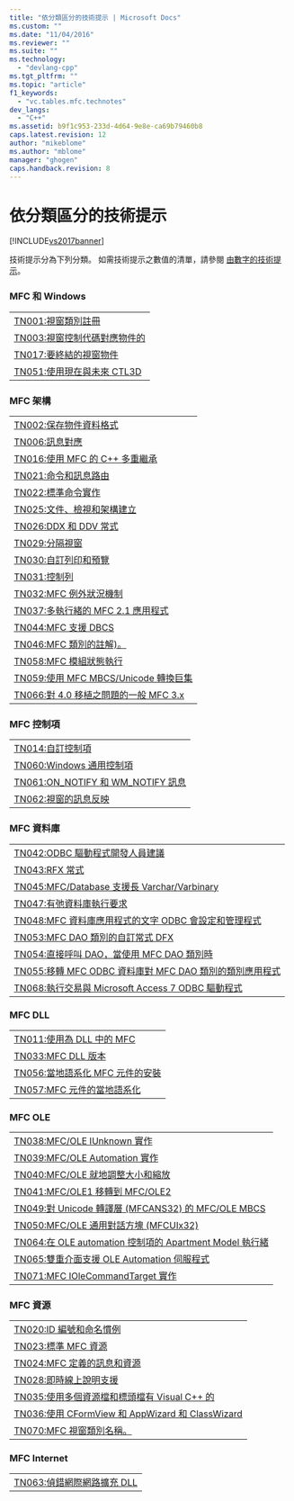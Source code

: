 ```yaml
---
title: "依分類區分的技術提示 | Microsoft Docs"
ms.custom: ""
ms.date: "11/04/2016"
ms.reviewer: ""
ms.suite: ""
ms.technology: 
  - "devlang-cpp"
ms.tgt_pltfrm: ""
ms.topic: "article"
f1_keywords: 
  - "vc.tables.mfc.technotes"
dev_langs: 
  - "C++"
ms.assetid: b9f1c953-233d-4d64-9e8e-ca69b79460b8
caps.latest.revision: 12
author: "mikeblome"
ms.author: "mblome"
manager: "ghogen"
caps.handback.revision: 8
---
```

# 依分類區分的技術提示
[!INCLUDE[vs2017banner](../assembler/inline/includes/vs2017banner.md)]

技術提示分為下列分類。  如需技術提示之數值的清單，請參閱 [由數字的技術提示](../mfc/technical-notes-by-number.md)。  
  
### MFC 和 Windows  
  
||  
|-|  
|[TN001:視窗類別註冊](../mfc/tn001-window-class-registration.md)|  
|[TN003:視窗控制代碼對應物件的](../mfc/tn003-mapping-of-windows-handles-to-objects.md)|  
|[TN017:要終結的視窗物件](../mfc/tn017-destroying-window-objects.md)|  
|[TN051:使用現在與未來 CTL3D](../mfc/tn051-using-ctl3d-now-and-in-the-future.md)|  
  
### MFC 架構  
  
||  
|-|  
|[TN002:保存物件資料格式](../mfc/tn002-persistent-object-data-format.md)|  
|[TN006:訊息對應](../mfc/tn006-message-maps.md)|  
|[TN016:使用 MFC 的 C\+\+ 多重繼承](../mfc/tn016-using-cpp-multiple-inheritance-with-mfc.md)|  
|[TN021:命令和訊息路由](../mfc/tn021-command-and-message-routing.md)|  
|[TN022:標準命令實作](../mfc/tn022-standard-commands-implementation.md)|  
|[TN025:文件、檢視和架構建立](../mfc/tn025-document-view-and-frame-creation.md)|  
|[TN026:DDX 和 DDV 常式](../mfc/tn026-ddx-and-ddv-routines.md)|  
|[TN029:分隔視窗](../mfc/tn029-splitter-windows.md)|  
|[TN030:自訂列印和預覽](../mfc/tn030-customizing-printing-and-print-preview.md)|  
|[TN031:控制列](../mfc/tn031-control-bars.md)|  
|[TN032:MFC 例外狀況機制](../mfc/tn032-mfc-exception-mechanism.md)|  
|[TN037:多執行緒的 MFC 2.1 應用程式](../mfc/tn037-multithreaded-mfc-2-1-applications.md)|  
|[TN044:MFC 支援 DBCS](../mfc/tn044-mfc-support-for-dbcs.md)|  
|[TN046:MFC 類別的註解\)。](../mfc/tn046-commenting-conventions-for-the-mfc-classes.md)|  
|[TN058:MFC 模組狀態執行](../mfc/tn058-mfc-module-state-implementation.md)|  
|[TN059:使用 MFC MBCS\/Unicode 轉換巨集](../mfc/tn059-using-mfc-mbcs-unicode-conversion-macros.md)|  
|[TN066:對 4.0 移植之問題的一般 MFC 3.x](../mfc/tn066-common-mfc-3-x-to-4-0-porting-issues.md)|  
  
### MFC 控制項  
  
||  
|-|  
|[TN014:自訂控制項](../mfc/tn014-custom-controls.md)|  
|[TN060:Windows 通用控制項](../mfc/tn060-the-new-windows-common-controls.md)|  
|[TN061:ON\_NOTIFY 和 WM\_NOTIFY 訊息](../mfc/tn061-on-notify-and-wm-notify-messages.md)|  
|[TN062:視窗的訊息反映](../mfc/tn062-message-reflection-for-windows-controls.md)|  
  
### MFC 資料庫  
  
||  
|-|  
|[TN042:ODBC 驅動程式開發人員建議](../mfc/tn042-odbc-driver-developer-recommendations.md)|  
|[TN043:RFX 常式](../mfc/tn043-rfx-routines.md)|  
|[TN045:MFC\/Database 支援長 Varchar\/Varbinary](../mfc/tn045-mfc-database-support-for-long-varchar-varbinary.md)|  
|[TN047:有弛資料庫執行要求](../mfc/tn047-relaxing-database-transaction-requirements.md)|  
|[TN048:MFC 資料庫應用程式的文字 ODBC 會設定和管理程式](../mfc/tn048-writing-odbc-setup-and-administration-programs.md)|  
|[TN053:MFC DAO 類別的自訂常式 DFX](../mfc/tn053-custom-dfx-routines-for-dao-database-classes.md)|  
|[TN054:直接呼叫 DAO，當使用 MFC DAO 類別時](../mfc/tn054-calling-dao-directly-while-using-mfc-dao-classes.md)|  
|[TN055:移轉 MFC ODBC 資料庫對 MFC DAO 類別的類別應用程式](../mfc/tn055-migrating-mfc-odbc-database-class-applications-to-mfc-dao-classes.md)|  
|[TN068:執行交易與 Microsoft Access 7 ODBC 驅動程式](../mfc/tn068-performing-transactions-with-the-microsoft-access-7-odbc-driver.md)|  
  
### MFC DLL  
  
||  
|-|  
|[TN011:使用為 DLL 中的 MFC](../mfc/tn011-using-mfc-as-part-of-a-dll.md)|  
|[TN033:MFC DLL 版本](../mfc/tn033-dll-version-of-mfc.md)|  
|[TN056:當地語系化 MFC 元件的安裝](../mfc/tn056-installation-of-localized-mfc-components.md)|  
|[TN057:MFC 元件的當地語系化](../mfc/tn057-localization-of-mfc-components.md)|  
  
### MFC OLE  
  
||  
|-|  
|[TN038:MFC\/OLE IUnknown 實作](../mfc/tn038-mfc-ole-iunknown-implementation.md)|  
|[TN039:MFC\/OLE Automation 實作](../mfc/tn039-mfc-ole-automation-implementation.md)|  
|[TN040:MFC\/OLE 就地調整大小和縮放](../mfc/tn040-mfc-ole-in-place-resizing-and-zooming.md)|  
|[TN041:MFC\/OLE1 移轉到 MFC\/OLE2](../mfc/tn041-mfc-ole1-migration-to-mfc-ole-2.md)|  
|[TN049:對 Unicode 轉譯層 \(MFCANS32\) 的 MFC\/OLE MBCS](../mfc/tn049-mfc-ole-mbcs-to-unicode-translation-layer-mfcans32.md)|  
|[TN050:MFC\/OLE 通用對話方塊 \(MFCUIx32\)](../mfc/tn050-mfc-ole-common-dialogs-mfcuix32.md)|  
|[TN064:在 OLE automation 控制項的 Apartment Model 執行緒](../mfc/tn064-apartment-model-threading-in-activex-controls.md)|  
|[TN065:雙重介面支援 OLE Automation 伺服程式](../mfc/tn065-dual-interface-support-for-ole-automation-servers.md)|  
|[TN071:MFC IOleCommandTarget 實作](../mfc/tn071-mfc-iolecommandtarget-implementation.md)|  
  
### MFC 資源  
  
||  
|-|  
|[TN020:ID 編號和命名慣例](../mfc/tn020-id-naming-and-numbering-conventions.md)|  
|[TN023:標準 MFC 資源](../mfc/tn023-standard-mfc-resources.md)|  
|[TN024:MFC 定義的訊息和資源](../mfc/tn024-mfc-defined-messages-and-resources.md)|  
|[TN028:即時線上說明支援](../mfc/tn028-context-sensitive-help-support.md)|  
|[TN035:使用多個資源檔和標頭檔有 Visual C\+\+ 的](../mfc/tn035-using-multiple-resource-files-and-header-files-with-visual-cpp.md)|  
|[TN036:使用 CFormView 和 AppWizard 和 ClassWizard](../mfc/tn036-using-cformview-with-appwizard-and-classwizard.md)|  
|[TN070:MFC 視窗類別名稱。](../mfc/tn070-mfc-window-class-names.md)|  
  
### MFC Internet  
  
||  
|-|  
|[TN063:偵錯網際網路擴充 DLL](../mfc/tn063-debugging-internet-extension-dlls.md)|